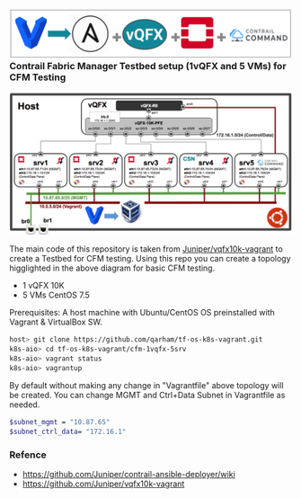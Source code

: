 ### ![alt text](/images/cfm-top.png) Contrail Fabric Manager Testbed setup (1vQFX and 5 VMs) for CFM Testing


![Web Console](/images/cfm-1vqfx-5srv-topology.png)


The main code of this repository is taken from [Juniper/vqfx10k-vagrant](https://github.com/Juniper/vqfx10k-vagrant) to create a Testbed for CFM testing. Using this repo you can create a topology higglighted in the above diagram for basic CFM testing.

* 1 vQFX 10K
* 5 VMs CentOS 7.5
 
Prerequisites: A host machine with Ubuntu/CentOS OS preinstalled with Vagrant & VirtualBox SW.


```bash
host> git clone https://github.com/qarham/tf-os-k8s-vagrant.git
k8s-aio> cd tf-os-k8s-vagrant/cfm-1vqfx-5srv
k8s-aio> vagrant status
k8s-aio> vagrantup
```

By default without making any change in "Vagrantfile" above topology will be created. You can change MGMT and Ctrl+Data Subnet in Vagrantfile as needed.

```bash
$subnet_mgmt = "10.87.65"
$subnet_ctrl_data= "172.16.1"
```

### Refence

* <https://github.com/Juniper/contrail-ansible-deployer/wiki>
* <https://github.com/Juniper/vqfx10k-vagrant>